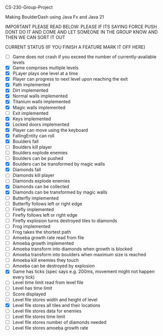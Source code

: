 CS-230-Group-Project

Making BoulderDash using Java Fx and Java 21

IMPORTANT PLEASE READ BELOW:
PLEASE IF ITS SAYING FORCE PUSH DONT DO IT AND COME AND LET SOMEONE IN THE GROUP KNOW AND THEN WE CAN SORT IT OUT

CURRENT STATUS (IF YOU FINISH A FEATURE MARK IT OFF HERE)

- [ ] Game does not crash if you exceed the number of currently-available levels
- [x] Game comprises multiple levels
- [x] PLayer plays one level at a time
- [x] Player can progress to next level upon reaching the exit
- [x] Path implemented
- [x] Dirt implemented
- [x] Normal walls implemented
- [x] Titanium walls implemented
- [x] Magic walls implemented
- [ ] Exit implemented
- [x] Keys implemented
- [x] Locked doors implemented
- [x] Player can move using the keyboard
- [x] FallingEntity can roll
- [x] Boulders fall
- [ ] Boulders kill player
- [ ] Boulders explode enemies
- [ ] Boulders can be pushed
- [x] Boulders can be transformed by magic walls
- [x] Diamonds fall
- [ ] Diamonds kill player
- [ ] Diamonds explode enemies
- [x] Diamonds can be collected
- [x] Diamonds can be transformed by magic walls
- [ ] Butterfly implemented
- [ ] Butterfly follows left or right edge
- [ ] Firefly implemented
- [ ] Firefly follows left or right edge
- [ ] Firefly explosion turns destroyed tiles to diamonds
- [ ] Frog implemented
- [ ] Frog takes the shortest path
- [ ] Amoeba growth rate read from file
- [ ] Amoeba growth implemented
- [ ] Amoeba transform into diamonds when growth is blocked
- [ ] Amoeba transform into boulders when maximum size is reached
- [ ] Amoeba kill enemies they touch
- [ ] Amoeba can be destroyed by explosion
- [x] Game has ticks (spec says e.g. 200ms, movement might not happen every tick)
- [ ] Level time limit read from level file
- [ ] Level has time limit
- [ ] Score displayed
- [ ] Level file stores width and height of level
- [x] Level file stores all tiles and their locations
- [ ] Level file stores data for enemies
- [ ] Level file stores time limit
- [ ] Level file stores number of diamonds needed
- [ ] Level file stores amoeba growth rate
